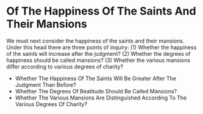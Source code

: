 # Of The Happiness Of The Saints And Their Mansions

We must next consider the happiness of the saints and their mansions. Under this head there are three points of inquiry:
(1) Whether the happiness of the saints will increase after the judgment?
(2) Whether the degrees of happiness should be called mansions?
(3) Whether the various mansions differ according to various degrees of charity?

* Whether The Happiness Of The Saints Will Be Greater After The Judgment Than Before?
* Whether The Degrees Of Beatitude Should Be Called Mansions?
* Whether The Various Mansions Are Distinguished According To The Various Degrees Of Charity?
